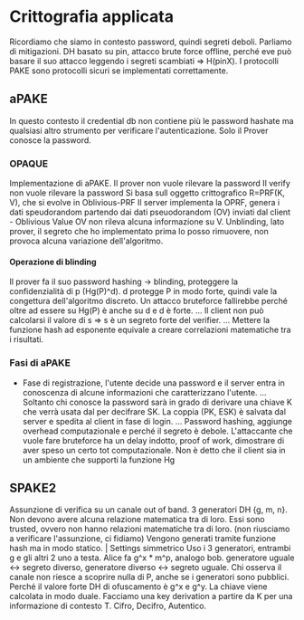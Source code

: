 # Crittografia applicata
Ricordiamo che siamo in contesto password, quindi segreti deboli. Parliamo di mitigazioni.
DH basato su pin, attacco brute force offline, perché eve può basare il suo attacco leggendo i segreti scambiati => H(pinX).
I protocolli PAKE sono protocolli sicuri se implementati correttamente.
## aPAKE
In questo contesto il credential db non contiene più le password hashate ma qualsiasi altro strumento per verificare l'autenticazione. Solo il Prover conosce la password.
### OPAQUE
Implementazione di aPAKE.
Il prover non vuole rilevare la password
Il verify non vuole rilevare la password
Si basa sull oggetto crittografico R=PRF(K, V), che si evolve in Oblivious-PRF
Il server implementa la OPRF, genera i dati speudorandom partendo dai dati pseuodorandom (OV) inviati dal client - Oblivious Value
OV non rileva alcuna informazione su V. Unblinding, lato prover, il segreto che ho implementato prima lo posso rimuovere, non provoca alcuna variazione dell'algoritmo.
#### Operazione di blinding
Il prover fa il suo password hashing -> blinding, proteggere la confidenzialità di p (Hg(P)^d). d protegge P in modo forte, quindi vale la congettura dell'algoritmo discreto.
Un attacco bruteforce fallirebbe perché oltre ad essere su Hg(P) è anche su d e d è forte.
...
Il client non può calcolarsi il valore di s => s è un segreto forte del verifier.
...
Mettere la funzione hash ad esponente equivale a creare correlazioni matematiche tra i risultati.
### Fasi di aPAKE
- Fase di registrazione, l'utente decide una password e il server entra in conoscenza di alcune informazioni che caratterizzano l'utente.
...
Soltanto chi conosce la password sarà in grado di derivare una chiave K che verrà usata dal per decifrare SK. La coppia (PK, ESK) è salvata dal server e spedita al client in fase di login.
...
Password hashing, aggiunge overhead computazionale e perché il segreto è debole.
L'attaccante che vuole fare bruteforce ha un delay indotto, proof of work, dimostrare di aver speso un certo tot computazionale.
Non è detto che il client sia in un ambiente che supporti la funzione Hg
## SPAKE2
Assunzione di verifica su un canale out of band.
3 generatori DH {g, m, n}.
Non devono avere alcuna relazione matematica tra di loro.
Essi sono trusted, ovvero non hanno relazioni matematiche tra di loro. (non riusciamo a verificare l'assunzione, ci fidiamo)
Vengono generati tramite funzione hash ma in modo statico.
| Settings simmetrico
Uso i 3 generatori, entrambi g e gli altri 2 uno a testa. Alice fa g^x * m^p, analogo bob. generatore uguale <-> segreto diverso, generatore diverso <-> segreto uguale.
Chi osserva il canale non riesce a scoprire nulla di P, anche se i generatori sono pubblici.
Perché il valore forte DH di ofuscamento è g^x e g^y. La chiave viene calcolata in modo duale.
Facciamo una key derivation a partire da K per una informazione di contesto T. Cifro, Decifro, Autentico.


